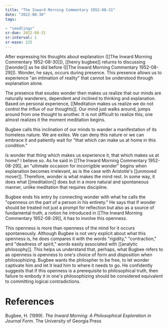 ```yaml
---
title: "The Inward Morning Commentary 1952-08-31"
date: "2022-08-30"
tags:

- "seedlings"
sr-due: 2022-08-31
sr-interval: 1
sr-ease: 225
---
```


After expressing his thoughts about explanation ([[The Inward Morning Commentary 1952-08-30]]), [[henry bugbee]] returns to discussing [[wonder]] as he did before ([[The Inward Morning Commentary 1952-08-29]]). Wonder, he says, occurs during presence. This presence allows us to experience "an intimation of reality" that cannot be understood through explanation alone.

The presence that exudes wonder then makes us realize that our minds are naturally wanderers, dependent and inclined to thinking and explanation. Based on personal experience, [[Meditation makes us realize we do not control the influx of our thoughts]]. Our mind just walks around, jumps around from one thought to another. It is not difficult to realize this; one almost realizes it the moment meditation begins.

Bugbee calls this inclination of our minds to wander a manifestation of its homeless nature. We are exiles. We can deny this nature or we can embrace it and patiently wait for "that which can make us at home in this condition."

Is wonder that thing which makes us experience it, that which makes us at home? I believe so. As he said in [[The Inward Morning Commentary 1952-08-29]], an "ultimate occasion for incorrigible wonder" begins when explanation becomes irrelevant, as is the case with Aristotle's [[unmoved mover]]. Therefore, wonder is what makes the mind rest. In some way, it does what [[meditation]] does but in a more natural and spontaneous manner, unlike meditation that requires discipline.

Bugbee ends his entry by connecting wonder with what he calls the "openness on the part of a person in his entirety." He says that if wonder should be treated not just a prompt for reflection but also as a source of fundamental truth, a notion he introduced in [[The Inward Morning Commentary 1952-08-29]], it has to involve this openness.

This openness is more than openness of the mind for it occurs spontaneously. Although Bugbee is not very explicit about what this openness is, he does compares it with the words "rigidity," "contraction," and "deadness of spirit," words easily associated with [[analytic philosophy]]. This helps us understand that, perhaps, what Bugbee refers to as openness is openness to one's choice of form and disposition when philosophizing. Bugbee wants the philospher to be free, to let wonder captivate him and let it lead him to where it needs to go. He confidently suggests that if this openness is a prerequisite to philosophical truth, then failure to embody it in one's philosophizing should be considered equivalent to committing logical contradictions.

# References

Bugbee, H. (1999). _The Inward Morning: A Philosophical Exploration in Journal Form_. The University of Georgia Press